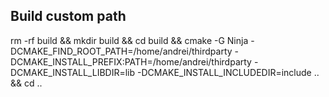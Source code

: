 ## Build custom path

rm -rf build && mkdir build && cd build && cmake -G Ninja -DCMAKE_FIND_ROOT_PATH=/home/andrei/thirdparty
-DCMAKE_INSTALL_PREFIX:PATH=/home/andrei/thirdparty -DCMAKE_INSTALL_LIBDIR=lib -DCMAKE_INSTALL_INCLUDEDIR=include .. &&
cd ..

